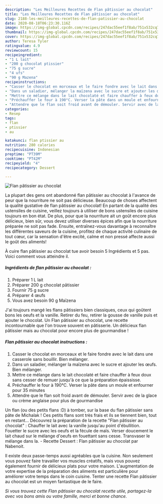 ```yaml
---
description: "Les Meilleures Recettes de Flan pâtissier au chocolat"
title: "Les Meilleures Recettes de Flan pâtissier au chocolat"
slug: 2188-les-meilleures-recettes-de-flan-patissier-au-chocolat
date: 2020-08-18T06:23:30.116Z
image: https://img-global.cpcdn.com/recipes/247dac55eef1f8ab/751x532cq70/flan-patissier-au-chocolat-photo-principale-de-la-recette.jpg
thumbnail: https://img-global.cpcdn.com/recipes/247dac55eef1f8ab/751x532cq70/flan-patissier-au-chocolat-photo-principale-de-la-recette.jpg
cover: https://img-global.cpcdn.com/recipes/247dac55eef1f8ab/751x532cq70/flan-patissier-au-chocolat-photo-principale-de-la-recette.jpg
author: Teresa Tyler
ratingvalue: 4.9
reviewcount: 15
recipeingredient:
- "1 L lait"
- "200 g chocolat ptissier"
- "75 g sucre"
- "4 ufs"
- "90 g Mazena"
recipeinstructions:
- "Casser le chocolat en morceaux et le faire fondre avec le lait dans une casserole sans bouillir. Bien mélanger."
- "Dans un saladier, mélanger la maïzena avec le sucre et ajouter les œufs. Bien mélanger."
- "Mettre ce mélange dans le lait chocolaté et faire chauffer à feux doux sans cesser de remuer jusqu&#39;à ce que la préparation épaississe."
- "Préchauffer le four à 190°C. Verser la pâte dans un moule et enfourner pour 35 minutes"
- "Attendre que le flan soit froid avant de démouler. Servir avec de la glace ou crème anglaise pour plus de gourmandise"
categories:
- Resep
tags:
- flan
- ptissier
- au

katakunci: flan ptissier au 
nutrition: 280 calories
recipecuisine: Indonesian
preptime: "PT39M"
cooktime: "PT42M"
recipeyield: "4"
recipecategory: Dessert

---
```



![Flan pâtissier au chocolat](https://img-global.cpcdn.com/recipes/247dac55eef1f8ab/751x532cq70/flan-patissier-au-chocolat-photo-principale-de-la-recette.jpg)

La plupart des gens ont abandonné flan pâtissier au chocolat à l'avance de peur que la nourriture ne soit pas délicieuse. Beaucoup de choses affectent la qualité gustative de flan pâtissier au chocolat! En partant de la qualité des ustensiles de cuisine, veillez toujours à utiliser de bons ustensiles de cuisine toujours en bon état. De plus, pour que la nourriture ait un goût encore plus délicieux, bien sûr, vous devez utiliser diverses épices afin que la nourriture préparée ne soit pas fade. Ensuite, entraînez-vous davantage à reconnaître les différentes saveurs de la cuisine, profitez de chaque activité culinaire de tout cœur, car la sensation d'être excité, calme et non pressé affecte aussi le goût des aliments!

<!--inarticleads1-->

À cuire flan pâtissier au chocolat tue avoir besoin 5 Ingrédients et 5 pas. Voici comment vous atteindre il.

##### Ingrédients de flan pâtissier au chocolat :

1. Préparer 1 L lait
1. Préparer 200 g chocolat pâtissier
1. Fournir 75 g sucre
1. Préparer 4 œufs
1. Vous avez besoin 90 g Maïzena


J&#39;ai toujours mangé les flans pâtissiers bien classiques, ceux qui goûtent bons les oeufs et la vanille. Retirer du feu, retirer la gousse de vanille puis et ajouter le chocolat. Un Flan pâtissier au chocolat, une recette incontournable que l&#39;on trouve souvent en pâtisserie. Un délicieux flan pâtissier mais au chocolat pour encore plus de gourmandise ! 

<!--inarticleads2-->

##### Flan pâtissier au chocolat instructions :

1. Casser le chocolat en morceaux et le faire fondre avec le lait dans une casserole sans bouillir. Bien mélanger.
1. Dans un saladier, mélanger la maïzena avec le sucre et ajouter les œufs. Bien mélanger.
1. Mettre ce mélange dans le lait chocolaté et faire chauffer à feux doux sans cesser de remuer jusqu&#39;à ce que la préparation épaississe.
1. Préchauffer le four à 190°C. Verser la pâte dans un moule et enfourner pour 35 minutes
1. Attendre que le flan soit froid avant de démouler. Servir avec de la glace ou crème anglaise pour plus de gourmandise


Un flan (ou des petits flans :D) à tomber, sur la base du flan pâtissier sans pâte de Michalak ! Ces petits flans sont très frais et ils se tiennent bien, tout en restant… Découvrez la préparation de la recette &#34;Flan pâtissier au chocolat&#34; : Chauffer le lait avec la vanille jusqu&#39;au point d&#39;ébullition. Fouetter le sucre avec les oeufs et la fécule de maïs. Verser doucement le lait chaud sur le mélange d&#39;oeufs en fouettant sans cesse. Transvaser le mélange dans la. - Recette Dessert : Flan pâtissier au chocolat par Nabenoit. 

<!--inarticleads1-->

<p>
Il existe deux passe-temps aussi agréables que la cuisine. Non seulement vous pouvez faire travailler vos muscles créatifs, mais vous pouvez également fournir de délicieux plats pour votre maison. L'augmentation de votre expertise de la préparation des aliments est particulière pour améliorer votre temps dans le coin cuisine. Tenter une recette Flan pâtissier au chocolat est un moyen fantastique de le faire.
</p>

<p>
<i>Si vous trouvez cette Flan pâtissier au chocolat recette utile, partagez-la avec vos bons amis ou votre famille, merci et bonne chance.</i>
</p>
